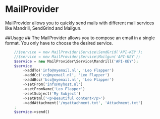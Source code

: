 # MailProvider #

MailProvider allows you to quickly send mails with different mail services like Mandrill, SendGrind and Mailgun. 

##Usage ##
The MailProvider allows you to compose an email in a single format. You only have to choose the desired service.

```php
    //$service = new MailProvider\Service\SendGrid('API-KEY');
    //$service = new MailProvider\Service\Mailgun('API-KEY');
    $service = new MailProvider\Service\Mandrill('API-KEY');
    $service
        ->addTo('info@myemail.nl', 'Leo Flapper')
        ->addCc('cc@myemail.nl', 'Leo Flapper')
        ->addBcc('bcc@myemail.nl', 'Leo Flapper')
        ->setFrom('info@myhost.nl')
        ->setFromName('Leo Flapper')
        ->setSubject('My Subject')
        ->setHtml('<p>Beautiful content</p>')
        ->addAttachment('/myattachment.txt', 'Attachment.txt')
    ;
    $service->send()
```